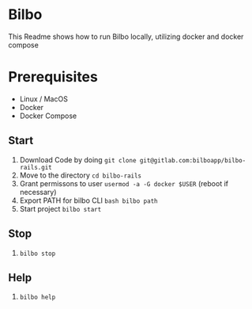 # Bilbo

This Readme shows how to run Bilbo locally, utilizing docker and docker compose


# Prerequisites

- Linux / MacOS
- Docker
- Docker Compose

## Start

1. Download Code by doing `git clone git@gitlab.com:bilboapp/bilbo-rails.git`
2. Move to the directory `cd bilbo-rails`
3. Grant permissons to user `usermod -a -G docker $USER` (reboot if necessary)
3. Export PATH for bilbo CLI `bash bilbo path`
4. Start project `bilbo start`

## Stop

1. `bilbo stop`

## Help

1. `bilbo help`
